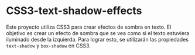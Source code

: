 # CSS3-text-shadow-effects
Este proyecto utiliza CSS3 para crear efectos de sombra en texto. El objetivo es crear un efecto de sombra que se vea como si el texto estuviera iluminado desde la izquierda. Para lograr esto, se utilizarán las propiedades `text-shadow` y `box-shadow` en CSS3. 